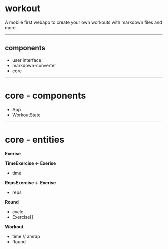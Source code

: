 # workout

A mobile first webapp to create your own workouts with markdown files and more. 

---

## components

- user interface
- markdown-converter
- core 

---

# core - components

- App
- WorkoutState

---

# core - entities

**Exerise**

**TimeExercise <- Exerise**
- time

**RepsExercise <- Exerise**
- reps

**Round**
- cycle
- Exercise[]

**Workout**
- time // amrap
- Round
